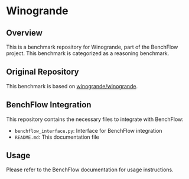 # Winogrande

## Overview

This is a benchmark repository for Winogrande, part of the BenchFlow project. This benchmark is categorized as a reasoning benchmark.

## Original Repository

This benchmark is based on [winogrande/winogrande](https://github.com/winogrande/winogrande).

## BenchFlow Integration

This repository contains the necessary files to integrate with BenchFlow:

- `benchflow_interface.py`: Interface for BenchFlow integration
- `README.md`: This documentation file

## Usage

Please refer to the BenchFlow documentation for usage instructions.
